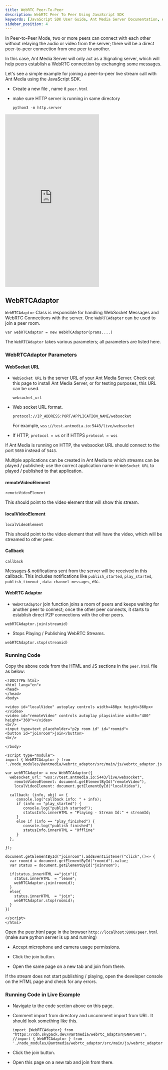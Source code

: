 ```yaml
---
title: WebRTC Peer-To-Peer
description: WebRTC Peer To Peer Using JavaScript SDK 
keywords: [JavaScript SDK User Guide, Ant Media Server Documentation, Ant Media Server Tutorials]
sidebar_position: 4
---
```


In Peer-to-Peer Mode, two or more peers can connect with each other without relaying the audio or video from the server; there will be a direct peer-to-peer connection from one peer to another. 

In this case, Ant Media Server will only act as a Signaling server, which will help peers establish a WebRTC connection by exchanging some messages.

Let's see a simple example for joining a peer-to-peer live stream call with Ant Media using the JavaScript SDK.

- Create a new file , name it `peer.html`

- make sure HTTP server is running in same directory

  ```
  python3 -m http.server
  ```

<iframe height="550" style={{ width: '100%' }} scrolling="no" title="Untitled" src="https://codepen.io/USAMAWIZARD/embed/azoMqdq?default-tab=js&editable=true" frameborder="no" loading="lazy" allowtransparency="true" allowfullscreen="true">
  See the Pen <a href="https://codepen.io/USAMAWIZARD/pen/azoMqdq">
  Untitled</a> by USAMA (<a href="https://codepen.io/USAMAWIZARD">@USAMAWIZARD</a>)
  on <a href="https://codepen.io">CodePen</a>.
</iframe>

## WebRTCAdaptor

`WebRTCAdaptor` Class is responsible for handling WebSocket Messages and WebRTC Connections with the server.
One `WebRTCAdapter` can be used to join a peer room.

```
var webRTCAdaptor = new WebRTCAdaptor(prams....)
```

The `WebRTCAdaptor` takes various parameters; all parameters are listed here. 

### WebRTCAdaptor Parameters


#### WebSocket URL

- `WebSocket URL` is the server URL of your Ant Media Server. Check out this page to install Ant Media Server, or for testing purposes, this URL can be used. 

  ```
  websocket_url
  ```

- Web socket URL format.

  ```
  protocol://IP_ADDRESS:PORT/APPLICATION_NAME/websocket
  ```

    For example, `wss://test.antmedia.io:5443/live/websocket`

- If HTTP,  `protocol = ws` or if HTTPS `protocol = wss`

If Ant Media is running on HTTP, the websocket URL should connect to the port `5080` instead of `5443`.

Multiple applications can be created in Ant Media to which streams can be played / published; use the correct application name in `WebSocket URL` to played / published to that application.

#### remoteVideoElement

```
remoteVideoElement
```

This should point to the video element that will show this stream.

#### localVideoElement

```
localVideoElement
```

This should point to the video element that will have the video, which will be streamed to other peer.

#### Callback

```
callback
```

Messages & notifications sent from the server will be received in this callback. This includes notifications like `publish_started`, `play_started`, `publish_timeout` , `data channel messages`, etc.

#### WebRTC Adaptor

- `WebRTCAdaptor` join function joins a room of peers and keeps waiting for another peer to connect; once the other peer connects, it starts to establish direct P2P connections with the other peers.

```
webRTCAdaptor.join(streamid)
```

- Stops Playing / Publishing WebRTC Streams.

```
webRTCAdaptor.stop(streamid)
```


### Running Code

Copy the above code from the HTML and JS sections in the `peer.html` file as below:

```
<!DOCTYPE html>
<html lang="en">
<head>
</head>
<body>

<video id="localVideo" autoplay controls width=480px height=360px></video>
<video id="remoteVideo" controls autoplay playsinline width="480" height="360"></video>
<br/>
<input type=text placeholder="p2p room id" id="roomid">
<button id="joinroom">join</button>
<br/>

</body>

<script type="module">
import { WebRTCAdaptor } from './node_modules/@antmedia/webrtc_adaptor/src/main/js/webrtc_adaptor.js';

var webRTCAdaptor = new WebRTCAdaptor({
  websocket_url: "wss://test.antmedia.io:5443/live/websocket",
	remoteVideoElement: document.getElementById("remoteVideo"),
 	localVideoElement: document.getElementById("localVideo"),

  callback: (info, obj) => {
     console.log("callback info: " + info);
     if (info == "play_started") {
        console.log("publish started");
        statusInfo.innerHTML = "Playing - Stream Id:" + streamId; 
     }
     else if (info == "play_finished") {
        console.log("publish finished")
        statusInfo.innerHTML = "Offline"
     }
  },
  
});

document.getElementById("joinroom").addEventListener("click",()=> {
  var roomid = document.getElementById("roomid").value;
  var status = document.getElementById("joinroom");
  
  if(status.innerHTML =="join"){
    status.innerHTML  = "leave";
    webRTCAdaptor.join(roomid);
  }
  else{
    status.innerHTML  = "join";
    webRTCAdaptor.stop(roomid);
  }
})

</script>
</html>
```

Open the peer.html page in the browser `http://localhost:8000/peer.html`  (make sure python server is up and running)

- Accept microphone and camera usage permissions.

- Click the join button.

- Open the same page on a new tab and join from there. 

If the stream does not start publishing / playing, open the developer console on the HTML page and check for any errors.

### Running Code in Live Example

- Navigate to the code section above on this page.

- Comment import from directory and uncomment import from URL. It should look something like this.

  ```
  import {WebRTCAdaptor} from "https://cdn.skypack.dev/@antmedia/webrtc_adaptor@SNAPSHOT";
  //import { WebRTCAdaptor } from './node_modules/@antmedia/webrtc_adaptor/src/main/js/webrtc_adaptor.js';
  ```

- Click the join button.

- Open this page on a new tab and join from there. 
